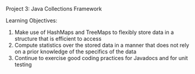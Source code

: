 Project 3: Java Collections Framework

Learning Objectives:

1. Make use of HashMaps and TreeMaps to flexibly store data in a structure that is efficient to access
2. Compute statistics over the stored data in a manner that does not rely on a prior knowledge of the specifics of the data
3. Continue to exercise good coding practices for Javadocs and for unit testing

